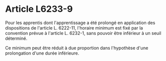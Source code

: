 # Article L6233-9

Pour les apprentis dont l'apprentissage a été prolongé en application des dispositions de l'article L. 6222-11, l'horaire minimum est fixé par la convention prévue à l'article L. 6232-1, sans pouvoir être inférieur à un seuil déterminé.

Ce minimum peut être réduit à due proportion dans l'hypothèse d'une prolongation d'une durée inférieure.